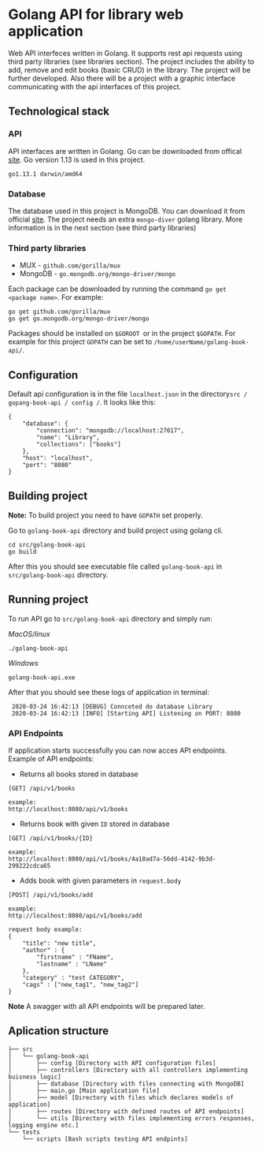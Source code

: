 # Golang API for library web application

Web API interfeces written in Golang. It supports rest api requests using third party libraries (see libraries section). The project includes the ability to add, remove and edit books (basic CRUD) in the library. The project will be further developed. Also there will be a project with a graphic interface communicating with the api interfaces of this project.

## Technological stack 

### API 
API interfaces are written in Golang. Go can be downloaded from offical [site](https://golang.org/dl/). Go version 1.13 is used in this project.

`go1.13.1 darwin/amd64`


### Database
The database used in this project is MongoDB. You can download it from official [site](https://docs.mongodb.com/manual/tutorial/install-mongodb-on-os-x/). The project needs an extra `mongo-diver` golang library. More information is in the next section (see third party libraries)

### Third party libraries

* MUX - `github.com/gorilla/mux`
* MongoDB - `go.mongodb.org/mongo-driver/mongo`

Each package can be downloaded by running the command `go get <package name>`. For example:
```
go get github.com/gorilla/mux
go get go.mongodb.org/mongo-driver/mongo
```

Packages should be installed on `$GOROOT `or in the project `$GOPATH`. For example for this project `GOPATH` can be set to `/home/userName/golang-book-api/`.

## Configuration

Default api configuration is in the file `localhost.json` in the directory` src / gopang-book-api / config / `. It looks like this:

```
{
    "database": {
        "connection": "mongodb://localhost:27017",
        "name": "Library",
        "collections": ["books"]
    },
    "host": "localhost",
    "port": "8080"
}
```

## Building project

**Note:** To build project you need to have `GOPATH` set properly.

Go to `golang-book-api` directory and build project using golang cli.

```
cd src/golang-book-api
go build
```

After this you should see executable file called `golang-book-api` in `src/golang-book-api` directory.

## Running project

To run API go to `src/golang-book-api` directory and simply run:

*MacOS/linux*
```
./golang-book-api
```
*Windows*
```
golang-book-api.exe
```

After that you should see these logs of application in terminal: 
```
 2020-03-24 16:42:13 [DEBUG] Connceted do database Library
 2020-03-24 16:42:13 [INFO] [Starting API] Listening on PORT: 8080
```

### API Endpoints

If application starts successfully you can now acces API endpoints. Example of API endpoints:

* Returns all books stored in database
```
[GET] /api/v1/books

example:
http://localhost:8080/api/v1/books
```

* Returns book with given `ID` stored in database
```
[GET] /api/v1/books/{ID}

example:
http://localhost:8080/api/v1/books/4a18ad7a-56dd-4142-9b3d-299222cdca65
```


* Adds book with given parameters in `request.body`
```
[POST] /api/v1/books/add

example:
http://localhost:8080/api/v1/books/add

request body example:
{
    "title": "new title",
	"author" : {
		"firstname" : "FName",
		"lastname" : "LName"
	},
	"category" : "test CATEGORY",
	"cags" : ["new_tag1", "new_tag2"]
}
```

**Note** A swagger with all API endpoints will be prepared later.

## Aplication structure

```
├── src
│   └── golang-book-api
│       ├── config [Directory with API configuration files]
│       ├── controllers [Directory with all controllers implementing buisness logic]
│       ├── database [Directory with files connecting with MongoDB]
│       ├── main.go [Main application file]
│       ├── model [Directory with files which declares models of application]
│       ├── routes [Directory with defined routes of API endpoints]
│       └── utils [Directory with files implementing errors responses, logging engine etc.]
└── tests
    └── scripts [Bash scripts testing API endpints]
```